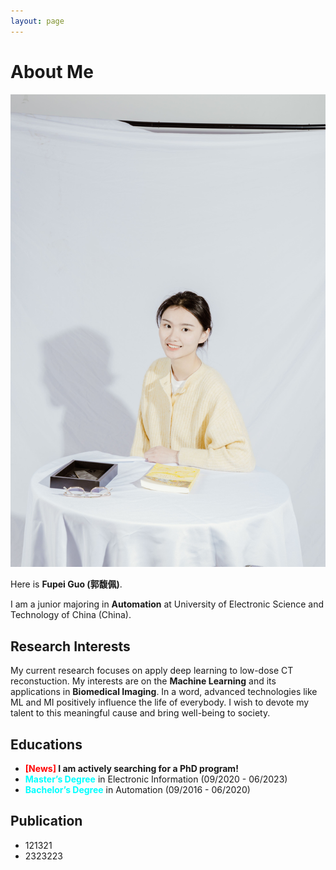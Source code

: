 ```yaml
---
layout: page
---
```


# About Me

<img src="IMG_0316ps.jpg" class="floatpic" width="720">

Here is **Fupei Guo (郭馥佩)**.

I am a junior majoring in **Automation** at University of Electronic Science and Technology of China (China). 


## Research Interests

My current research focuses on apply deep learning to low-dose CT reconstuction. My interests are on the **Machine Learning** and its applications in **Biomedical Imaging**. In a word, advanced technologies like ML and MI positively influence the life of everybody.  I wish to devote my talent to this meaningful cause and bring well-being to society.

## Educations

- **<font color='red'>[News]</font> I am actively searching for a PhD program!**
- **<font color='cyan'>Master’s Degree</font>** in Electronic Information (09/2020 - 06/2023)
- **<font color='cyan'>Bachelor’s Degree</font>** in Automation (09/2016 - 06/2020)

## Publication
* 121321
* 2323223
